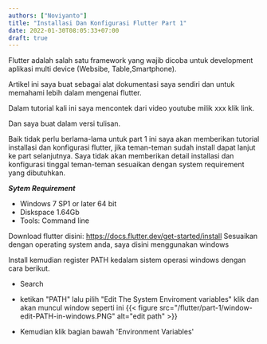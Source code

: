 ```yaml
---
authors: ["Noviyanto"]
title: "Installasi Dan Konfigurasi Flutter Part 1"
date: 2022-01-30T08:05:33+07:00
draft: true
---
```


Flutter adalah salah satu framework yang wajib dicoba untuk development aplikasi multi device (Websibe, Table,Smartphone).

Artikel ini saya buat sebagai alat dokumentasi saya sendiri dan untuk memahami lebih dalam mengenai flutter.

Dalam tutorial kali ini saya mencontek dari video youtube milik xxx klik link.

Dan saya buat dalam versi tulisan.

Baik tidak perlu berlama-lama untuk part 1 ini saya akan memberikan tutorial installasi dan konfigurasi flutter, jika teman-teman sudah install dapat lanjut ke part selanjutnya. Saya tidak akan memberikan detail installasi dan konfigurasi tinggal teman-teman sesuaikan dengan system requirement yang dibutuhkan.

**_Sytem Requirement_**

- Windows 7 SP1 or later 64 bit
- Diskspace 1.64Gb
- Tools: Command line

Download flutter disini: https://docs.flutter.dev/get-started/install
Sesuaikan dengan operating system anda, saya disini menggunakan windows

Install kemudian register PATH kedalam sistem operasi windows dengan cara berikut.

- Search
- ketikan "PATH" lalu pilih "Edit The System Enviroment variables" klik dan akan muncul window seperti ini
  {{< figure src="/flutter/part-1/window-edit-PATH-in-windows.PNG" alt="edit path" >}}

- Kemudian klik bagian bawah 'Environment Variables'
